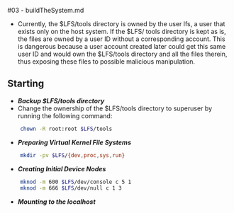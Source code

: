 #03 - buildTheSystem.md

- Currently, the $LFS/tools directory is owned by the user lfs, a user that exists only on the host system. If the $LFS/
tools directory is kept as is, the files are owned by a user ID without a corresponding account. This is dangerous
because a user account created later could get this same user ID and would own the $LFS/tools directory and all
the files therein, thus exposing these files to possible malicious manipulation.

## Starting
- ***Backup $LFS/tools directory***
- Change the ownership of the $LFS/tools directory to superuser by running the following command:   
```bash
    chown -R root:root $LFS/tools
```
- ***Preparing Virtual Kernel File Systems***   
```bash
    mkdir -pv $LFS/{dev,proc,sys,run}
```
- ***Creating Initial Device Nodes***   
```bash
    mknod -m 600 $LFS/dev/console c 5 1
    mknod -m 666 $LFS/dev/null c 1 3
```
- ***Mounting to the localhost***

